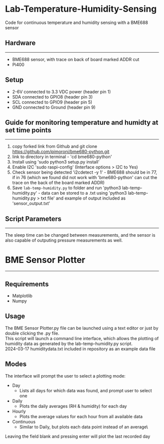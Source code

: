 # Lab-Temperature-Humidity-Sensing
Code for continuous temperature and humidity sensing with a BME688 sensor

## Hardware
----------------
- BME688 sensor, with trace on back of board marked ADDR cut
- Pi400

## Setup
- 2-6V connected to 3.3 VDC power (header pin 1)
- SDA connected to GPIO8 (header pin 3)
- SCL connected to GPIO9 (header pin 5)
- GND connected to Ground (header pin 9)


## Guide for monitoring temperature and humidty at set time points
----------------
1) copy forked link from Github and git clone https://github.com/pimoroni/bme680-python.git
2) link to directory in terminal - 'cd bme680-python'
3) Install using 'sudo python3 setup.py install'
4) Enable I2C 'sudo raspi-config' (Interface options > I2C to Yes)
5) Check sensor being detected 'i2cdetect -y 1' - BME688 should be in 77, if in 76 (which we found did not work with 'bme680-python' can cut the trace on the back of the board marked ADDR)
6) Save `lab-temp-humidity.py` to folder and run 'python3 lab-temp-humidity.py' - data can be stored to a .txt using 'python3 lab-temp-humidity.py > txt file' and example of output included as 'sensor_output.txt'

## Script Parameters
----------------
The sleep time can be changed between measurements, and the sensor is also capable of outputing pressure measurements as well.

# BME Sensor Plotter
----------------
## Requirements
- Matplotlib
- Numpy

## Usage
The BME Sensor Plotter.py file can be launched using a text editor or just by double clicking the .py file.\
This script will launch a command line interface, which allows the plotting of humidity data as generated by the lab-temp-humidity.py script.\
2024-03-17 humiditydata.txt included in repository as an example data file

## Modes
The interface will prompt the user to select a plotting mode:
- Day
  - Lists all days for which data was found, and prompt user to select one
- Daily
  - Plots the daily averages (RH & humidity) for each day
- Hourly
  - Plots the average values for each hour from all available data
- Continuous
  - Similar to Daily, but plots each data point instead of an average\

Leaving the field blank and pressing enter will plot the last recorded day